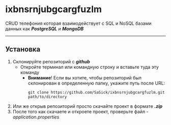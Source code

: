 # ixbnsrnjubgcargfuzlm

CRUD телефония которая взаимодействует с SQL и NoSQL 
базами данных как ***PostgreSQL*** *и* ***MongoDB***

___

## Установка 

1. Склонируйте репозиторий с ***github*** 
   + Откройте терминал или командную строку и вставьте туда эту команду
        * **Внимание**! Если вы хотите, чтобы репозиторий был склонирован в определенную папку, укажите путь после URL:
            ```shell
            git clone https://github.com/SaSick/ixbnsrnjubgcargfuzlm.git path/to/directory
            ```
2. Или же открыв репозиторий просто скачайте проект в формате ***.zip***
3. После того как скачаете и откроете проект, проверьте
    файл - *application.properties*
    
